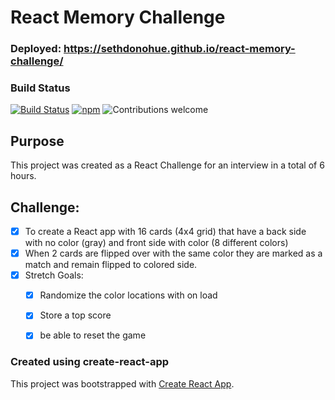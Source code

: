 # React Memory Challenge

### Deployed: https://sethdonohue.github.io/react-memory-challenge/

### Build Status
[![Build Status](https://travis-ci.org/firepolls/back.svg?branch=master)](https://travis-ci.org/firepolls/back/)
[![npm](https://img.shields.io/npm/l/express.svg)](https://github.com/firepolls/back/blob/master/LICENSE)
![Contributions welcome](https://img.shields.io/badge/contributions-welcome-green.svg)

## Purpose
 This project was created as a React Challenge for an interview in a total of 6 hours.

## Challenge:
- [x] To create a React app with 16 cards (4x4 grid) that have a back side with no color (gray) and front side with color (8 different colors)
- [x] When 2 cards are flipped over with the same color they are marked as a match and remain flipped to colored side.
- [x] Stretch Goals:
  - [x] Randomize the color locations with on load
  - [x] Store a top score
  - [x] be able to reset the game


### Created using create-react-app
This project was bootstrapped with [Create React App](https://github.com/facebookincubator/create-react-app).


